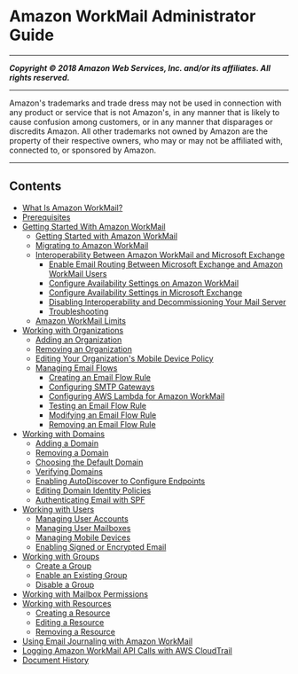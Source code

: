 # Amazon WorkMail Administrator Guide

-----
*****Copyright &copy; 2018 Amazon Web Services, Inc. and/or its affiliates. All rights reserved.*****

-----
Amazon's trademarks and trade dress may not be used in 
     connection with any product or service that is not Amazon's, 
     in any manner that is likely to cause confusion among customers, 
     or in any manner that disparages or discredits Amazon. All other 
     trademarks not owned by Amazon are the property of their respective
     owners, who may or may not be affiliated with, connected to, or 
     sponsored by Amazon.

-----
## Contents
+ [What Is Amazon WorkMail?](what_is.md)
+ [Prerequisites](prereqs.md)
+ [Getting Started With Amazon WorkMail](getting_started.md)
   + [Getting Started with Amazon WorkMail](howto-start.md)
   + [Migrating to Amazon WorkMail](migration_overview.md)
   + [Interoperability Between Amazon WorkMail and Microsoft Exchange](interoperability.md)
      + [Enable Email Routing Between Microsoft Exchange and Amazon WorkMail Users](setup-msexchange.md)
      + [Configure Availability Settings on Amazon WorkMail](enable_interop_wm.md)
      + [Configure Availability Settings in Microsoft Exchange](enable_interop_ms.md)
      + [Disabling Interoperability and Decommissioning Your Mail Server](disable_interop.md)
      + [Troubleshooting](troubleshooting_interop.md)
   + [Amazon WorkMail Limits](workmail_limits.md)
+ [Working with Organizations](organizations_overview.md)
   + [Adding an Organization](add_new_organization.md)
   + [Removing an Organization](remove_organization.md)
   + [Editing Your Organization's Mobile Device Policy](edit_organization_mobile_policy.md)
   + [Managing Email Flows](email-flows.md)
      + [Creating an Email Flow Rule](create-email-rules.md)
      + [Configuring SMTP Gateways](smtp-gateway.md)
      + [Configuring AWS Lambda for Amazon WorkMail](lambda.md)
      + [Testing an Email Flow Rule](test-email-flow-rule.md)
      + [Modifying an Email Flow Rule](modify-email-flow-rule.md)
      + [Removing an Email Flow Rule](remove-email-flow-rule.md)
+ [Working with Domains](domains_overview.md)
   + [Adding a Domain](add_domain.md)
   + [Removing a Domain](remove_domain.md)
   + [Choosing the Default Domain](default_domain.md)
   + [Verifying Domains](domain_verification.md)
   + [Enabling AutoDiscover to Configure Endpoints](autodiscover.md)
   + [Editing Domain Identity Policies](editing_domains.md)
   + [Authenticating Email with SPF](authenticate_domain.md)
+ [Working with Users](users_overview.md)
   + [Managing User Accounts](manage-users.md)
   + [Managing User Mailboxes](manage-mailboxes.md)
   + [Managing Mobile Devices](manage-devices.md)
   + [Enabling Signed or Encrypted Email](enable_encryption.md)
+ [Working with Groups](groups_overview.md)
   + [Create a Group](add_new_group.md)
   + [Enable an Existing Group](enable_existing_group.md)
   + [Disable a Group](remove_group.md)
+ [Working with Mailbox Permissions](mail_perms_overview.md)
+ [Working with Resources](resources_overview.md)
   + [Creating a Resource](create_resource.md)
   + [Editing a Resource](edit_resource.md)
   + [Removing a Resource](remove_resource.md)
+ [Using Email Journaling with Amazon WorkMail](journaling_overview.md)
+ [Logging Amazon WorkMail API Calls with AWS CloudTrail](logging-using-cloudtrail.md)
+ [Document History](DocumentHistory.md)